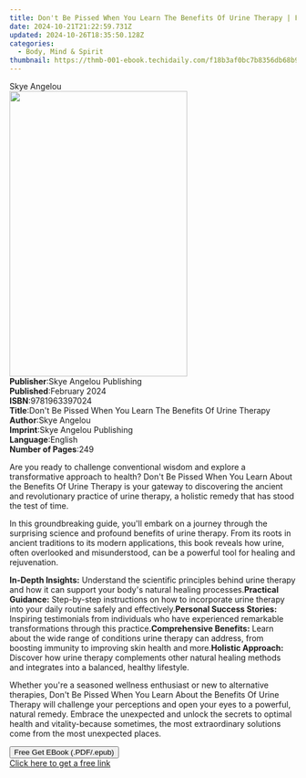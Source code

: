 ```yaml
---
title: Don't Be Pissed When You Learn The Benefits Of Urine Therapy | Free Book
date: 2024-10-21T21:22:59.731Z
updated: 2024-10-26T18:35:50.128Z
categories:
  - Body, Mind & Spirit
thumbnail: https://thmb-001-ebook.techidaily.com/f18b3af0bc7b8356db68b9caccf61e06a4a49768fa44d289b752bd23d3cf820d.jpg
---
```

<main id="book-container">
  <div class="flex flex-col">
    <div class="book-brief flex-1 py-6 px-4 sm:p-6 md:py-10 md:px-8">
      <!-- brief-->
      <div class="book-brief-main">Skye Angelou</div>
    </div>
    <div
      class="book-meta-info flex-1 grid gap-4 col-start-1 col-end-3 row-start-1 sm:mb-6 sm:grid-cols-4 lg:gap-6 lg:col-start-2 lg:row-end-6 lg:row-span-6 lg:mb-0"
    >
      <div
        class="book-meta-info-left place-content-center mt-4 p-4 text-sm leading-6 col-start-2 col-span-2 dark:text-slate-400"
      >
        <img
          class="w-full h-500 object-cover rounded-lg sm:h-255 sm:col-span-2 lg:col-span-full"
          src="https://img-001-ebook.techidaily.com/8b7a93fc4624f2a3694127279aadf6fecceb9b0f03167a0b8a9c4cb8b207ec5e.jpg"
          alt=""
          width="312"
          height="500"
        />
      </div>
      <div
        class="book-meta-info-right mt-2 col-start-1 row-start-2 col-span-3 self-center"
      >
        <!-- meta data  -->
        <div class="flex flex-col px-4 md:px-8">
          <div class="flex-1">
            <strong>Publisher</strong>:<span class="px-2"
              >Skye Angelou Publishing</span
            >
          </div>
          <div class="flex-1">
            <strong>Published</strong>:<span class="px-2">February 2024</span>
          </div>
          <div class="flex-1">
            <strong>ISBN</strong>:<span class="px-2">9781963397024</span>
          </div>
          <div class="flex-1">
            <strong>Title</strong>:<span class="px-2"
              >Don&#39;t Be Pissed When You Learn The Benefits Of Urine
              Therapy</span
            >
          </div>
          <div class="flex-1">
            <strong>Author</strong>:<span class="px-2">Skye Angelou</span>
          </div>
          <div class="flex-1">
            <strong>Imprint</strong>:<span class="px-2"
              >Skye Angelou Publishing</span
            >
          </div>
          <div class="flex-1">
            <strong>Language</strong>:<span class="px-2">English</span>
          </div>
          <div class="flex-1">
            <strong>Number of Pages</strong>:<span class="px-2">249</span>
          </div>
        </div>
      </div>
    </div>
    <div class="book-description flex-1 py-6 px-4 sm:p-6 md:py-10 md:px-8">
      <div class="book-description-main">
        <div accordion-content="" id="description">
          <p>
            Are you ready to challenge conventional wisdom and explore a
            transformative approach to health? Don't Be Pissed When You Learn
            About the Benefits Of Urine Therapy is your gateway to discovering
            the ancient and revolutionary practice of urine therapy, a holistic
            remedy that has stood the test of time.
          </p>
          <p>
            In this groundbreaking guide, you'll embark on a journey through the
            surprising science and profound benefits of urine therapy. From its
            roots in ancient traditions to its modern applications, this book
            reveals how urine, often overlooked and misunderstood, can be a
            powerful tool for healing and rejuvenation.
          </p>
          <span contenteditable="false" class="ql-ui"></span
          ><strong>In-Depth Insights:</strong> Understand the scientific
          principles behind urine therapy and how it can support your body's
          natural healing processes.<span
            contenteditable="false"
            class="ql-ui"
          ></span
          ><strong>Practical Guidance:</strong> Step-by-step instructions on how
          to incorporate urine therapy into your daily routine safely and
          effectively.<span contenteditable="false" class="ql-ui"></span
          ><strong>Personal Success Stories:</strong> Inspiring testimonials
          from individuals who have experienced remarkable transformations
          through this practice.<span
            contenteditable="false"
            class="ql-ui"
          ></span
          ><strong>Comprehensive Benefits:</strong> Learn about the wide range
          of conditions urine therapy can address, from boosting immunity to
          improving skin health and more.<span
            contenteditable="false"
            class="ql-ui"
          ></span
          ><strong>Holistic Approach:</strong> Discover how urine therapy
          complements other natural healing methods and integrates into a
          balanced, healthy lifestyle.
          <p>
            Whether you're a seasoned wellness enthusiast or new to alternative
            therapies, Don't Be Pissed When You Learn About the Benefits Of
            Urine Therapy will challenge your perceptions and open your eyes to
            a powerful, natural remedy. Embrace the unexpected and unlock the
            secrets to optimal health and vitality-because sometimes, the most
            extraordinary solutions come from the most unexpected places.
          </p>
        </div>
        <div class="accordion-fader"></div>
      </div>
    </div>
    <div class="book-excerpts flex-1 py-6 px-4 sm:p-6 md:py-10 md:px-8"></div>
    <div
      class="book-about-author flex-1 py-6 px-4 sm:p-6 md:py-10 md:px-8"
    ></div>
    <div class="book-free-get flex-1 py-6 px-4 sm:p-6 md:py-10 md:px-8">
      <button
        id="btn-free-get"
        class="bg-blue-500 hover:bg-blue-700 text-white font-bold py-2 px-4 rounded"
      >
        Free Get EBook (.PDF/.epub)
      </button>
      <div id="countdown-display" class="px-2 text-lg mt-2"></div>
      <a
        id="free-link"
        class="hidden bg-blue-500 hover:bg-blue-700 text-white font-bold py-2 px-4 rounded"
        href="https://www.ebooks.com/en-us/book/211345648/don-t-be-pissed-when-you-learn-the-benefits-of-urine-therapy/skye-angelou/"
        target="_blank"
        >Click here to get a free link</a
      >
    </div>
    <script>
      let countdownTime = 0;
      let countdownInterval = null;
      document
        .getElementById('btn-free-get')
        .addEventListener('click', startCountdown);
      function startCountdown() {
        countdownTime = new Date().getTime() + 60000 * 3;
        countdownInterval = setInterval(updateCountdown, 1000);
        document.getElementById('btn-free-get').disabled = true;
        document
          .getElementById('btn-free-get')
          .classList.add('bg-gray-500', 'cursor-not-allowed');
      }
      function updateCountdown() {
        let currentTime = new Date().getTime();
        let timeLeft = countdownTime - currentTime;
        let secondsLeft = Math.floor(timeLeft / 1000);
        document.getElementById('countdown-display').innerHTML =
          `Remaining time: ${secondsLeft} seconds.`;
        if (secondsLeft <= 0) {
          clearInterval(countdownInterval);
          document.getElementById('btn-free-get').classList.add('hidden');
          document.getElementById('free-link').classList.remove('hidden');
          document.getElementById('countdown-display').innerHTML = '';
        }
      }
    </script>
  </div>
</main>

<ins class="adsbygoogle"
      style="display:block"
      data-ad-client="ca-pub-7571918770474297"
      data-ad-slot="8358498916"
      data-ad-format="auto"
      data-full-width-responsive="true"></ins>
    